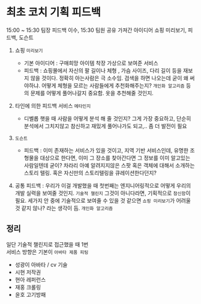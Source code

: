 # 최초 코치 기획 피드백
15:00 ~ 15:30 팀장 피드백 이수, 15:30 팀원 공유
가져간 아이디어 쇼핑 미리보기, 피드백, 도슨트

1. 쇼핑 `미리보기` 
    - 기본 아이디어 : 구매희망 아이템 착장 가상으로 보여준 서비스
    - 피드백 : 쇼핑몰에서 자신의 팔 길이나 체형 , 가슴 사이즈, 다리 길이 등을 재보지 않을 것이다. 정확히 아는사람은 극 소수임. 검색을 하면 나오는데 굳이 왜 써야하냐. 어떻게 체형을 모르는 사람들에게 추천화해주는지? `개인화 알고리즘` 등의 문제를 어떻게 풀어나갈지 중요함. 옷을 추천해줄 것인지. 

2. 타인에 의한 피드백 서비스 `메타인지`
    - 디벨롭 햇을 때 사람을 어떻게 분석 해 줄 것인지? 그게 가장 중요하고, 단순히 분석에서 그치지않고 참신하고 재밌게 풀어나가도 되고,.. 좀 더 발전이 필요

3. `도슨트` 
    - 피드백 : 이미 존재하는 서비스가 있을 것이고, 지역 기반 서비스인데, 유명한 조형물을 대상으로 한다면, 이미 그 장소를 찾아간다면 그 정보를 이미 알고있는 사람일텐데 굳이? 차라리 아예 알려지지않은 스팟 혹은 객체에 대해서 소개하는 스토리 텔링. 혹은 자신만의 스토리텔링을 큐레이션한다던지? 

4. 공통 피드백 : 우리가 이걸 개발했을 때 첫번째는 엔지니어링적으로 어떻게 우리의 개발 실력을 보여줄 것인지. `기술적 챌린지` 그것이 아니다라면, 기획적으로 `참신함`이 필요.
세가지 안 중에 기술적으로 보여줄 수 있을 것 같으면 `쇼핑 미리보기`가 어려울것 같지 않나? 라는 생각이 듬. `개인화 알고리즘` 


## 정리
일단 기술적 챌린지로 접근했을 때 1번  
서비스 방향은 기본이 `아바타 제품 피팅`
 

- 성광이 아바타 / cv 기술
- 시현 저작권
- 현아 레퍼런스
- 재홍 크롤링
- 윤호 고기방패